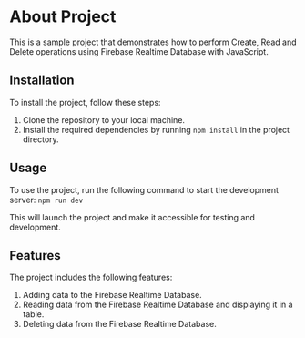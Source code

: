 # About Project

This is a sample project that demonstrates how to perform Create, Read and Delete operations using Firebase Realtime Database with JavaScript.

## Installation

To install the project, follow these steps:

1. Clone the repository to your local machine.
2. Install the required dependencies by running `npm install` in the project directory.

## Usage

To use the project, run the following command to start the development server: `npm run dev`

This will launch the project and make it accessible for testing and development.

## Features

The project includes the following features:

1. Adding data to the Firebase Realtime Database.
2. Reading data from the Firebase Realtime Database and displaying it in a table.
3. Deleting data from the Firebase Realtime Database.

